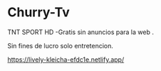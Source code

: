 # Churry-Tv
TNT SPORT HD -Gratis sin anuncios para la web .

Sin fines de lucro solo entretencion.

https://lively-kleicha-efdc1e.netlify.app/
